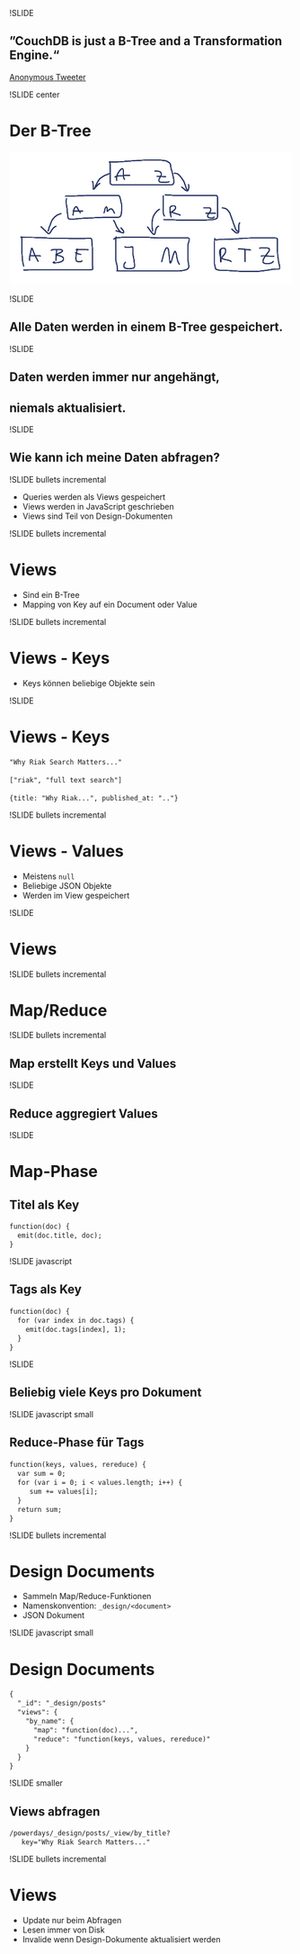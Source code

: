 !SLIDE

## ”CouchDB is just a B-Tree and a Transformation Engine.“ ##

<p class="caption">
<a href="http://twitter.com/bitdiddle/status/19645939355">Anonymous Tweeter</a>
</p>

!SLIDE center

# Der B-Tree #

![B-Tree](btree.png)

!SLIDE

## Alle Daten werden in einem B-Tree gespeichert. ##

!SLIDE

## Daten werden immer nur angehängt, ##
## niemals aktualisiert. ##

!SLIDE

## Wie kann ich meine Daten abfragen? ##

!SLIDE bullets incremental

* Queries werden als Views gespeichert
* Views werden in JavaScript geschrieben
* Views sind Teil von Design-Dokumenten

!SLIDE bullets incremental

# Views #

* Sind ein B-Tree
* Mapping von Key auf ein Document oder Value

!SLIDE bullets incremental

# Views - Keys #

* Keys können beliebige Objekte sein

!SLIDE

# Views - Keys #

    "Why Riak Search Matters..."

    ["riak", "full text search"]

    {title: "Why Riak...", published_at: ".."}

!SLIDE bullets incremental

# Views - Values #

* Meistens `null`
* Beliebige JSON Objekte
* Werden im View gespeichert

!SLIDE

# Views #


!SLIDE bullets incremental

# Map/Reduce #

!SLIDE bullets incremental

## Map erstellt Keys und Values ##

!SLIDE

## Reduce aggregiert Values ##

!SLIDE 

# Map-Phase #

## Titel als Key ##

    function(doc) {
      emit(doc.title, doc);
    }

!SLIDE javascript

## Tags als Key ##

    function(doc) {
      for (var index in doc.tags) {
        emit(doc.tags[index], 1);
      }
    }

!SLIDE

## Beliebig viele Keys pro Dokument ##

!SLIDE javascript small

## Reduce-Phase für Tags ##

    function(keys, values, rereduce) {
      var sum = 0;
      for (var i = 0; i < values.length; i++) {
         sum += values[i];
      }
      return sum;
    }

!SLIDE bullets incremental

# Design Documents #

* Sammeln Map/Reduce-Funktionen
* Namenskonvention: `_design/<document>`
* JSON Dokument

!SLIDE javascript small

# Design Documents #

    {
      "_id": "_design/posts"
      "views": {
        "by_name": {
          "map": "function(doc)...",
          "reduce": "function(keys, values, rereduce)"
        }
      }
    }

!SLIDE smaller

## Views abfragen ##

    /powerdays/_design/posts/_view/by_title?
       key="Why Riak Search Matters..."

!SLIDE bullets incremental

# Views #

* Update nur beim Abfragen
* Lesen immer von Disk
* Invalide wenn Design-Dokumente aktualisiert werden
